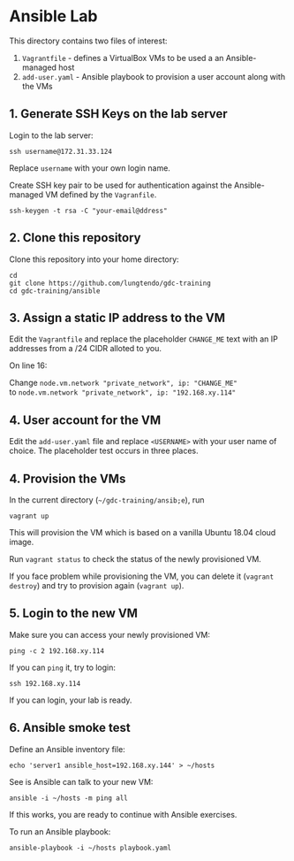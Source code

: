 # Ansible Lab

This directory contains two files of interest:
1. `Vagrantfile` - defines a VirtualBox VMs to be used a an Ansible-managed host
2. `add-user.yaml` - Ansible playbook to provision a user account along with the VMs


## 1. Generate SSH Keys on the lab server
Login to the lab server:
```
ssh username@172.31.33.124
```
Replace `username` with your own login name.

Create SSH key pair to be used for authentication against the Ansible-managed VM defined by the `Vagranfile`.
```
ssh-keygen -t rsa -C "your-email@ddress"
```

## 2. Clone this repository
Clone this repository into your home directory:
```
cd 
git clone https://github.com/lungtendo/gdc-training
cd gdc-training/ansible
```

## 3. Assign a static IP address to the VM
Edit the `Vagrantfile` and replace the placeholder `CHANGE_ME` text with an IP addresses from a /24 CIDR alloted to you.

On line 16:

Change `node.vm.network "private_network", ip: "CHANGE_ME"`<br/>
to `node.vm.network "private_network", ip: "192.168.xy.114"`

## 4. User account for the VM
Edit the `add-user.yaml` file and replace `<USERNAME>` with your user name of choice. The placeholder test occurs in three places.

## 4. Provision the VMs

In the current directory (`~/gdc-training/ansib;e`), run
```
vagrant up
```
This will provision the VM which is based on a vanilla Ubuntu 18.04 cloud image. 

Run `vagrant status` to check the status of the newly provisioned VM.

If you face problem while provisioning the VM, you can delete it (`vagrant destroy`) and try to provision again (`vagrant up`).

## 5. Login to the new VM
Make sure you can access your newly provisioned VM:
```
ping -c 2 192.168.xy.114
```

If you can `ping` it, try to login:
```
ssh 192.168.xy.114
```
If you can login, your lab is ready.
 
## 6. Ansible smoke test
Define an Ansible inventory file:
```
echo 'server1 ansible_host=192.168.xy.144' > ~/hosts
```
 
See is Ansible can talk to your new VM:
```
ansible -i ~/hosts -m ping all
```
 
If this works, you are ready to continue with Ansible exercises.
 
To run an Ansible playbook:
```
ansible-playbook -i ~/hosts playbook.yaml
```
